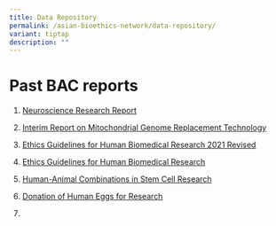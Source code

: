 ```yaml
---
title: Data Repository
permalink: /asian-bioethics-network/data-repository/
variant: tiptap
description: ""
---
```

<h1>Past BAC reports</h1>
<ol data-tight="true" class="tight">
<li>
<p><a href="https://drive.google.com/file/d/1ssOJ6fnP3uc3akT78VJkMFNvMFZsaNZX/view?usp=drive_link" rel="noopener noreferrer nofollow" target="_blank">Neuroscience Research Report</a>
</p>
</li>
<li>
<p><a href="https://drive.google.com/file/d/1OusD7KqmLCnOriR1Ht8GttVdWquH60zs/view?usp=drive_link" rel="noopener noreferrer nofollow" target="_blank">Interim Report on Mitochondrial Genome Replacement Technology</a>
</p>
</li>
<li>
<p><a href="https://drive.google.com/file/d/1xOdi-zDuZUaF5jz9RZcHlQRLqGbK47Kg/view?usp=drive_link" rel="noopener noreferrer nofollow" target="_blank">Ethics Guidelines for Human Biomedical Research 2021 Revised</a>
</p>
</li>
<li>
<p><a href="https://drive.google.com/file/d/1In5-l9gnFV9LuEKMThw_MrA7YdrAGviS/view?usp=drive_link" rel="noopener noreferrer nofollow" target="_blank">Ethics Guidelines for Human Biomedical Research</a>
</p>
</li>
<li>
<p><a href="https://drive.google.com/file/d/1eFQfblklVJTXSG6CDocZIg0f1piojgVK/view?usp=drive_link" rel="noopener noreferrer nofollow" target="_blank">Human-Animal Combinations in Stem Cell Research</a>
</p>
</li>
<li>
<p><a href="https://drive.google.com/file/d/1M5S-l607S6-QLy1efrahfzwZ_MSZO_H-/view?usp=drive_link" rel="noopener noreferrer nofollow" target="_blank">Donation of Human Eggs for Research</a>
</p>
</li>
<li>
<p></p>
</li>
</ol>
<p></p>